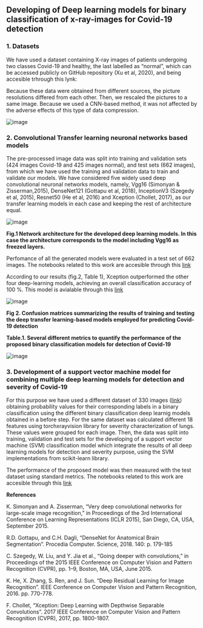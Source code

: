 ## Developing of Deep learning models for binary classification of x-ray-images for Covid-19 detection
### 1. Datasets
We have used a dataset containing X-ray images of patients undergoing two classes Covid-19 and healthy, the last labelled as “normal”, which can be accessed publicly on GitHub repository (Xu et al, 2020), and being accesible trhrough this lynk: 

Because these data were obtained from different sources, the picture resolutions differed from each other. Then, we rescaled the pictures to a same image. Because we used a CNN-based method, it was not affected by the adverse effects of this type of data compression. 

![image](https://user-images.githubusercontent.com/79282400/131243302-f11d4f36-dc51-4bac-87a3-7a0229471abc.png)

### 2. Convolutional Transfer learning neuronal networks based models
The pre-processed image data was split into training and validation sets (424 images Covid-19 and 425 images normal), and test sets (662 images), from which we have used the training and validation data to train and validate our models. We have considered five widely used deep convolutional neuronal networks models, namely, Vgg16 (Simonyan & Zisserman,2015), DenseNet121 (Gottapu et al, 2018), InceptionV3 (Szegedy et al, 2015), Resnet50 (He  et al, 2016) and Xception (Chollet, 2017), as our transfer learning models in each case and keeping the rest of architecture equal. 

![image](https://user-images.githubusercontent.com/79282400/131243390-57cce1e3-2f55-43fb-a49f-869ece1ef97c.png)

__Fig.1 Network architecture for the developed deep learning models. In this case the architecture corresponds to the model including Vgg16 as freezed layers.__

Perfomance of all the generated models were  evaluated in a test set of 662 images. The notebooks related to this work are accesible through this [link](https://github.com/ChristianQF/SARSCov2)

According to our results (fig.2, Table 1), Xception outperformed the other four deep-learning models, achieving an overall classification accuracy of 100 %. This model is avialable through this [link](https://drive.google.com/file/d/1-6bnyEataVIl4WFxuwQG41GNVenMRBNj/view?usp=sharing)

![image](https://user-images.githubusercontent.com/79282400/131257886-3b216af1-1a18-4a0b-8c14-2afb3826f05c.png)

__Fig 2. Confusion matrices summarizing the results of training and testing the deep transfer learning-based models employed for predicting Covid-19 detection__

__Table.1.  Several different metrics to quantify the performance of the proposed binary classification models for detection of Covid-19__

![image](https://user-images.githubusercontent.com/79282400/131257987-51c49237-74fb-4ff3-8552-1f47b65a88ae.png)


### 3. Development of a support vector machine model for combining multiple deep learning models for detection and severity of Covid-19
For this purpose we have used a different dataset of 330 images ([link](https://drive.google.com/drive/folders/1-ciDsiTncjb0uZTLEJmktJnvFSwMdwjp?usp=sharing)) obtaining probability values for their corresponding labels in a binary classification using the different binary classification deep learnig models obtained in a before step. For the same dataset was calculated different 18 features using torchxrayvision library for severity characterization of lungs. These values were grouped for each image. Then, the data was split into training, validation and test sets for the developing of a support vector machine (SVM) classification model which integrate the results of all deep learning models for detection and severity purpose, using the SVM implementations from scikit-learn library. 

The performance of the proposed model was then measured with the test dataset using standard metrics.
The notebooks related to this work are accesible through this [link](https://github.com/ChristianQF/SARSCov2)


__References__

K. Simonyan and A. Zisserman, “Very deep convolutional networks for large-scale image recognition,” in Proceedings of the 3rd International Conference on Learning Representations (ICLR 2015), San Diego, CA, USA, September 2015.

R.D. Gottapu, and C.H. Dagli, “DenseNet for Anatomical Brain Segmentation”. Procedia Computer. Science, 2018. 140: p. 179-185

C. Szegedy, W. Liu, and Y. Jia et al., “Going deeper with convolutions,” in Proceedings of the 2015 IEEE Conference on Computer Vision and Pattern Recognition (CVPR), pp. 1–9, Boston, MA, USA, June 2015. 

K. He, X. Zhang, S. Ren, and J. Sun. “Deep Residual Learning for Image Recognition”. IEEE Conference on Computer Vision and Pattern Recognition, 2016. pp. 770-778.

F. Chollet, “Xception: Deep Learning with Depthwise Separable Convolutions”. 2017 IEEE Conference on Computer Vision and Pattern Recognition (CVPR), 2017, pp. 1800-1807.

